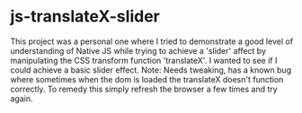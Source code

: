 # js-translateX-slider
This project was a personal one where I tried to demonstrate a good level of understanding of Native JS while trying to achieve a 'slider' affect by manipulating the CSS transform function 'translateX'. I wanted to see if I could achieve a basic slider effect.
Note: Needs tweaking, has a known bug where sometimes when the dom is loaded the translateX doesn't function correctly. To remedy this simply refresh the browser a few times and try again.
